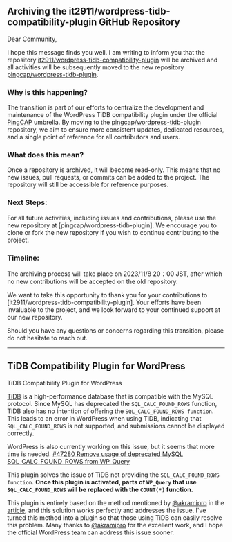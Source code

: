 ## Archiving the it2911/wordpress-tidb-compatibility-plugin GitHub Repository

Dear Community,

I hope this message finds you well. I am writing to inform you that the repository [it2911/wordpress-tidb-compatibility-plugin](https://github.com/it2911/wordpress-tidb-compatibility-plugin) will be archived and all activities will be subsequently moved to the new repository [pingcap/wordpress-tidb-plugin](https://github.com/pingcap/wordpress-tidb-plugin).

### Why is this happening?
The transition is part of our efforts to centralize the development and maintenance of the WordPress TiDB compatibility plugin under the official [PingCAP](https://en.pingcap.com) umbrella. By moving to the [pingcap/wordpress-tidb-plugin](https://github.com/pingcap/wordpress-tidb-plugin) repository, we aim to ensure more consistent updates, dedicated resources, and a single point of reference for all contributors and users.

### What does this mean?
Once a repository is archived, it will become read-only. This means that no new issues, pull requests, or commits can be added to the project. The repository will still be accessible for reference purposes.

### Next Steps:
For all future activities, including issues and contributions, please use the new repository at [pingcap/wordpress-tidb-plugin]. We encourage you to clone or fork the new repository if you wish to continue contributing to the project.

### Timeline:
The archiving process will take place on 2023/11/8 20：00 JST, after which no new contributions will be accepted on the old repository.

We want to take this opportunity to thank you for your contributions to [it2911/wordpress-tidb-compatibility-plugin]. Your efforts have been invaluable to the project, and we look forward to your continued support at our new repository.

Should you have any questions or concerns regarding this transition, please do not hesitate to reach out.

----

## TiDB Compatibility Plugin for WordPress 
TiDB Compatibility Plugin for WordPress

[TiDB](https://en.pingcap.com) is a high-performance database that is compatible with the MySQL protocol. Since MySQL has deprecated the `SQL_CALC_FOUND_ROWS` function, TiDB also has no intention of offering the `SQL_CALC_FOUND_ROWS function`. This leads to an error in WordPress when using TiDB, indicating that `SQL_CALC_FOUND_ROWS` is not supported, and submissions cannot be displayed correctly.

WordPress is also currently working on this issue, but it seems that more time is needed.
[#47280 Remove usage of deprecated MySQL SQL_CALC_FOUND_ROWS from WP_Query](https://github.com/WordPress/wordpress-develop/pull/3863)

This plugin solves the issue of TiDB not providing the `SQL_CALC_FOUND_ROWS function`. **Once this plugin is activated, parts of `WP_Query` that use `SQL_CALC_FOUND_ROWS` will be replaced with the `COUNT(*)` function.**

This plugin is entirely based on the method mentioned by [@akramipro](https://github.com/AkramiPro) in the [article](https://core.trac.wordpress.org/ticket/47280), and this solution works perfectly and addresses the issue. I've turned this method into a plugin so that those using TiDB can easily resolve this problem. Many thanks to [@akramipro](https://github.com/AkramiPro) for the excellent work, and I hope the official WordPress team can address this issue sooner.
